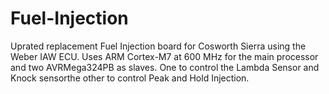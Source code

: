 # Fuel-Injection

Uprated replacement Fuel Injection board for Cosworth Sierra using the Weber IAW ECU.
Uses ARM Cortex-M7 at 600 MHz for the main processor and two AVRMega324PB as slaves.
One to control the Lambda Sensor and Knock sensorthe other to control Peak and Hold Injection.
